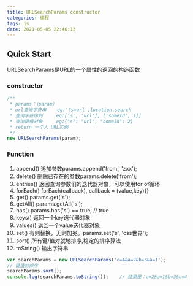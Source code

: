```yaml
---
title: URLSearchParams constructor
categories: 编程
tags: js
date: 2021-05-05 22:46:13
---
```



## Quick Start
URLSearchParams是URL的一个属性的返回的构造函数

### constructor
``` javascript
/**
 * params：（param）
 * url查询字符串    eg:'?s=url',location.search
 * 查询字符序列     eg:['s', 'url'], ['someId', 1]]
 * 查询键值对象     eg:{"s": "url", "someId": 2}
 * return 一个人 URL实例
 */  
new URLSearchParams(param);
```

### Function

1. append()     追加参数params.append('from', 'zxx');
2. delete()     删除已存在的参数params.delete('from');
3. entries()    返回查询参数们的迭代器对象，可以使用for of循环
4. forEach()    forEach(callback), callback = (value,key){}
5. get()        params.get('s');
6. getAll()     params.getAll('s');
7. has()        params.has('s') == true;    // true
8. keys()       返回一个key迭代器对象
9. values()     返回一个value迭代器对象
10. set()       有则替换，无则加冕。params.set('s', 'css世界');
11. sort()      所有键/值对就地排序,稳定的排序算法
12. toString()  输出字符串

``` javascript
var searchParams = new URLSearchParams('c=4&a=2&b=3&a=1'); 
// 键值对排序
searchParams.sort();
console.log(searchParams.toString());    // 结果是：a=2&a=1&b=3&c=4
```